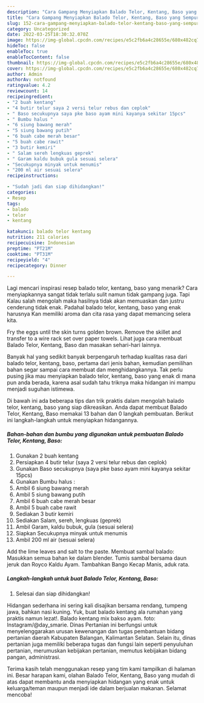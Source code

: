 ```yaml
---
description: "Cara Gampang Menyiapkan Balado Telor, Kentang, Baso yang Sempurna, Buat Buka Puasa Bikin Ngiler"
title: "Cara Gampang Menyiapkan Balado Telor, Kentang, Baso yang Sempurna, Buat Buka Puasa Bikin Ngiler"
slug: 152-cara-gampang-menyiapkan-balado-telor-kentang-baso-yang-sempurna-buat-buka-puasa-bikin-ngiler
category: Uncategorized
date: 2022-03-25T18:30:32.070Z
image: https://img-global.cpcdn.com/recipes/e5c2fb6a4c28655e/680x482cq70/balado-telor-kentang-baso-foto-resep-utama.jpg
hideToc: false
enableToc: true
enableTocContent: false
thumbnail: https://img-global.cpcdn.com/recipes/e5c2fb6a4c28655e/680x482cq70/balado-telor-kentang-baso-foto-resep-utama.jpg
cover: https://img-global.cpcdn.com/recipes/e5c2fb6a4c28655e/680x482cq70/balado-telor-kentang-baso-foto-resep-utama.jpg
author: Admin
authorAv: notfound
ratingvalue: 4.2
reviewcount: 14
recipeingredient:
- "2 buah kentang"
- "4 butir telur saya 2 versi telur rebus dan ceplok"
- " Baso secukupnya saya pke baso ayam mini kayanya sekitar 15pcs"
- " Bumbu halus "
- "6 siung bawang merah"
- "5 siung bawang putih"
- "6 buah cabe merah besar"
- "5 buah cabe rawit"
- "3 butir kemiri"
- " Salam sereh lengkuas geprek"
- " Garam kaldu bubuk gula sesuai selera"
- "Secukupnya minyak untuk menumis"
- "200 ml air sesuai selera"
recipeinstructions:

- "Sudah jadi dan siap dihidangkan!"
categories:
- Resep
tags:
- balado
- telor
- kentang

katakunci: balado telor kentang 
nutrition: 211 calories
recipecuisine: Indonesian
preptime: "PT21M"
cooktime: "PT31M"
recipeyield: "4"
recipecategory: Dinner

---
```



Lagi mencari inspirasi resep balado telor, kentang, baso yang menarik? Cara menyiapkannya sangat tidak terlalu sulit namun tidak gampang juga. Tapi Kalau salah mengolah maka hasilnya tidak akan memuaskan dan justru cenderung tidak enak. Padahal balado telor, kentang, baso yang enak harusnya Kan memiliki aroma dan cita rasa yang dapat memancing selera kita.


Fry the eggs until the skin turns golden brown. Remove the skillet and transfer to a wire rack set over paper towels. Lihat juga cara membuat Balado Telor, Kentang, Baso dan masakan sehari-hari lainnya.

Banyak hal yang sedikit banyak berpengaruh terhadap kualitas rasa dari balado telor, kentang, baso, pertama dari jenis bahan, kemudian pemilihan bahan segar sampai cara membuat dan menghidangkannya. Tak perlu pusing jika mau menyiapkan balado telor, kentang, baso yang enak di mana pun anda berada, karena asal sudah tahu triknya maka hidangan ini mampu menjadi suguhan istimewa.


Di bawah ini ada beberapa tips dan trik praktis dalam mengolah balado telor, kentang, baso yang siap dikreasikan. Anda dapat membuat Balado Telor, Kentang, Baso memakai 13 bahan dan 0 langkah pembuatan. Berikut ini langkah-langkah untuk menyiapkan hidangannya.

<!--inarticleads1-->

##### Bahan-bahan dan bumbu yang digunakan untuk pembuatan Balado Telor, Kentang, Baso:

1. Gunakan 2 buah kentang
1. Persiapkan 4 butir telur (saya 2 versi telur rebus dan ceplok)
1. Gunakan  Baso secukupnya (saya pke baso ayam mini kayanya sekitar 15pcs)
1. Gunakan  Bumbu halus :
1. Ambil 6 siung bawang merah
1. Ambil 5 siung bawang putih
1. Ambil 6 buah cabe merah besar
1. Ambil 5 buah cabe rawit
1. Sediakan 3 butir kemiri
1. Sediakan  Salam, sereh, lengkuas (geprek)
1. Ambil  Garam, kaldu bubuk, gula (sesuai selera)
1. Siapkan Secukupnya minyak untuk menumis
1. Ambil 200 ml air (sesuai selera)


Add the lime leaves and salt to the paste. Membuat sambal balado: Masukkan semua bahan ke dalam blender. Tumis sambal bersama daun jeruk dan Royco Kaldu Ayam. Tambahkan Bango Kecap Manis, aduk rata. 

<!--inarticleads2-->

##### Langkah-langkah untuk buat Balado Telor, Kentang, Baso:


1. Selesai dan siap dihidangkan!

Hidangan sederhana ini sering kali disajikan bersama rendang, tumpeng jawa, bahkan nasi kuning. Yuk, buat balado kentang ala rumahan yang praktis namun lezat!. Balado kentang mix bakso ayam. foto: Instagram/@day_smarie. Dinas Pertanian ini berfungsi untuk menyelenggarakan urusan kewenangan dan tugas pembantuan bidang pertanian daerah Kabupaten Balangan, Kalimantan Selatan. Selain itu, dinas pertanian juga memiliki beberapa tugas dan fungsi lain seperti penyuluhan pertanian, merumuskan kebijakan pertanian, memutus kebijakan bidang pangan, administrasi. 

Terima kasih telah menggunakan resep yang tim kami tampilkan di halaman ini. Besar harapan kami, olahan Balado Telor, Kentang, Baso yang mudah di atas dapat membantu anda menyiapkan hidangan yang enak untuk keluarga/teman maupun menjadi ide dalam berjualan makanan. Selamat mencoba!
